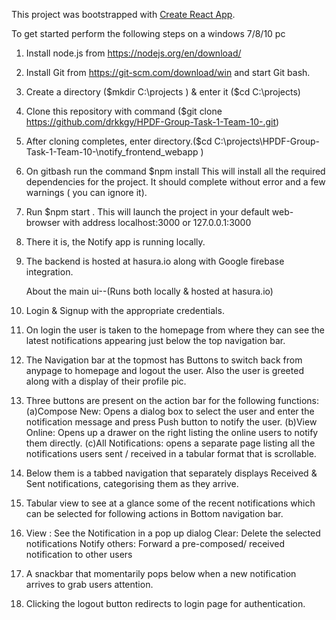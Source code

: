 This project was bootstrapped with [Create React App](https://github.com/facebookincubator/create-react-app).


To get started perform the following steps on a windows 7/8/10 pc
1.	Install node.js from https://nodejs.org/en/download/
2.	Install Git from https://git-scm.com/download/win and start Git bash.
3.	Create a directory ($mkdir C:\projects ) & enter it ($cd C:\projects)
4.	Clone this repository with command ($git clone https://github.com/drkkgy/HPDF-Group-Task-1-Team-10-.git)
5.  After cloning completes, enter directory.($cd C:\projects\HPDF-Group-Task-1-Team-10-\notify_frontend_webapp )
6.	On gitbash run the command $npm install
    This will install all the required dependencies for the project.
    It should complete without error and a few warnings ( you can ignore it).
7.	Run $npm start . This will launch the project in your default web-browser
    with address localhost:3000 or 127.0.0.1:3000
8.	There it is, the Notify app is running locally.
9. The backend is hosted at hasura.io along with Google firebase integration.

      About the main ui--(Runs both locally & hosted at hasura.io)
	  
10. Login & Signup with the appropriate credentials.

11. On login the user is taken to the homepage from where they can see the 
   latest notifications appearing just below the top navigation bar.

12. The Navigation bar at the topmost has Buttons to switch back from anypage to homepage and logout the user. 
    Also the user is greeted along with a display of their profile pic.

13. Three buttons are present on the action bar for the following functions:
   (a)Compose New: Opens a dialog box to select the user and enter the notification message and press Push button to notify the user.
   (b)View Online: Opens up a drawer on the right listing the online users to notify them directly.
   (c)All Notifications: opens a separate page listing all the notifications users sent / received in a tabular format that is scrollable.

14. Below them is a tabbed navigation that separately displays Received & Sent notifications, categorising them as they arrive.

15. Tabular view to see at a glance some of the recent notifications which can be selected for following actions in Bottom navigation bar.

16. View : See the Notification in a pop up dialog
     Clear: Delete the selected notifications
	 Notify others: Forward a pre-composed/ received notification to other users
	
17. A snackbar that momentarily pops below when a new notification arrives to grab users attention.

18. Clicking the logout button redirects to login page for authentication.
	 